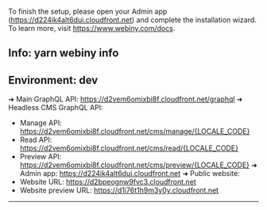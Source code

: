 
To finish the setup, please open your Admin app (https://d224ik4alt6dui.cloudfront.net) and complete the installation wizard. To learn more, visit https://www.webiny.com/docs.

Info: yarn webiny info 
-------------------------
Environment: dev
-------------------------
➜ Main GraphQL API: https://d2vem6omixbi8f.cloudfront.net/graphql
➜ Headless CMS GraphQL API:
   - Manage API: https://d2vem6omixbi8f.cloudfront.net/cms/manage/{LOCALE_CODE}
   - Read API: https://d2vem6omixbi8f.cloudfront.net/cms/read/{LOCALE_CODE}
   - Preview API: https://d2vem6omixbi8f.cloudfront.net/cms/preview/{LOCALE_CODE}
➜ Admin app: https://d224ik4alt6dui.cloudfront.net
➜ Public website:
   - Website URL: https://d2bpeognw9fvc3.cloudfront.net
   - Website preview URL: https://d1i76t1h9m3y0y.cloudfront.net
-------------------------